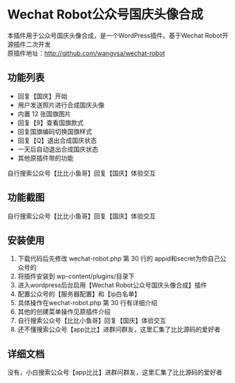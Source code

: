 Wechat Robot公众号国庆头像合成
============
本插件用于公众号国庆头像合成，是一个WordPress插件。基于Wechat Robot开源插件二次开发  
原插件地址：http://github.com/wangvsa/wechat-robot  


## 功能列表
- 回复【国庆】开始
- 用户发送照片进行合成国庆头像
- 内置 12 张国旗图片
- 回复【9】查看国旗款式
- 回复国旗编码切换国旗样式
- 回复【Q】退出合成国庆状态
- 一天后自动退出合成国庆状态
- 其他原插件带的功能

自行搜索公众号【比比小鱼哥】回复【国庆】体验交互

## 功能截图
自行搜索公众号【比比小鱼哥】回复【国庆】体验交互

## 安装使用
1. 下载代码后先修改 wechat-robot.php 第 30 行的 appid和secret为你自己公众号的  
2. 将插件安装到 wp-content/plugins/目录下  
3. 进入wordpress后台启用【Wechat Robot公众号国庆头像合成】插件  
4. 配置公众号的【服务器配置】和【ip白名单】
5. 具体操作在wechat-robot.php 第 30 行有详细介绍
6. 其他的创建菜单操作见原插件介绍
7. 自行搜索公众号【比比小鱼哥】回复【国庆】体验交互
8. 还不懂搜索公众号【app比比】进群问群友，这里汇集了比比源码的爱好者


## 详细文档
没有，小白搜索公众号【app比比】进群问群友，这里汇集了比比源码的爱好者


